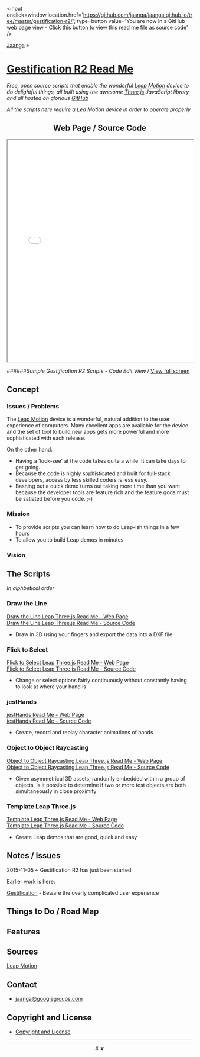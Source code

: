 <span style=display:none; >[You are now in a GitHub source code view - click this link to view this read me file as a web page]( http://jaanga.github.io/gestification-r2/ "View file as a web page." ) </span>
<input onclick=window.location.href='https://github.com/jaanga/jaanga.github.io/tree/master/gestification-r2/'; type=button  value='You are now in a GitHub web page view - Click this button to view this read me file as source code' />

[Jaanga]( http://jaanga.github.io ) »
 
[Gestification R2 Read Me]( index.html )
===

_Free, open source scripts that enable the wonderful [Leap Motion]( http://leapmotion.com ) device to do delightful things, 
all built using the awesome [Three.js]( http://threejs.org ) JavaScript library and all hosted on glorious [GitHub]( http://githb.com )_

_All the scripts here require a Lea Motion device in order to operate properly._

<!--
[Template Three.js Draw Things - Demo - Full Screen]( http://jaanga.github.io/cookbook-threejs/templates/template-threejs-draw-things-r1.html )

## Web Page / Source Code

<iframe class=ifr src=http://jaanga.github.io/cookbook-html/templates/code-edit-view/code-edit-view-r2.html#http://jaanga.github.io/cookbook-threejs/templates/template-threejs-draw-things-r1.html width=100% height=600px ></iframe>  
###### _Template Three.js Draw Things - Dev revision - Code Edit View_ /  [Edit full screen]( http://jaanga.github.io/cookbook-html/templates/code-edit-view/code-edit-view-r2.html#http://jaanga.github.io/cookbook-threejs/templates/template-threejs-draw-things-r1.html )
-->


## <center> Web Page / Source Code </center>

<iframe id=carousel class=ifr src=iframe-carousel-r4.html width=100% height=600px ></iframe>  

######_Sample Gestification R2 Scripts - Code Edit View_ / [View full screen]( http://jaanga.github.io/gestification-r2/iframe-carousel-r4.html )


## Concept

### Issues / Problems
<!--

The general format is an adaptation of the ideas developed in Alexander's _et al_ [A Patttern Language]( https://books.google.com/books?id=hwAHmktpk5IC&pg=PR10#v=onepage&q&f=false ) - as sammarized on page 10.

Each pattern describes a problem which occurs over and over again in our environment, and then describes the core of the solution to that problem, in such a way that you can use this solution a million times over, without ever doing it the same way twice.

patterns are descriptions of common problems and proposal for the solutions that can be used repeatedly every time the problem is encountered and producing an different outcome.

-->

The [Leap Motion]( http://leapmotion.com ) device is a wonderful, natural addition to the user experience of computers.
Many excellent apps are available for the device and the set of tool to build new apps gets more powerful and more sophisticated with each release.

On the other hand:

* Having a 'look-see' at the code takes quite a while. It can take days to get going.
* Because the code is highly sophisticated and built for full-stack developers, access by less skilled coders is less easy.
* Bashing out a quick demo turns out taking more time than you want because the developer tools are feature rich and the feature gods must be satiated before you code. ;-) 

### Mission
<!-- a statement of a rationale, applicable now as well as in the future -->

* To provide scripts you can learn how to do Leap-ish things in a few hours
* To allow you to build Leap demos in minutes


### Vision
<!--  a descriptive picture of a desired future state -->

## The Scripts
_In alphbetical order_

<!--

### 
[xxx Read Me - Web Page]( http://jaanga.github.io/gestification-r2/xxx/ )  
[xxx Read Me - Source Code]( https://github.com/jaanga/jaanga.github.io/tree/master/gestification-r2/xxx/ )

-->

### Draw the Line

[Draw the Line Leap Three.js Read Me - Web Page]( http://jaanga.github.io/gestification-r2/draw-the-line-leap-threejs/ )  
[Draw the Line Leap Three.js  Read Me - Source Code]( https://github.com/jaanga/jaanga.github.io/tree/master/gestification-r2/draw-the-line-leap-threejs/ )

* Draw in 3D using your fingers and export the data into a DXF file


### Flick to Select

[Flick to Select Leap Three.js Read Me - Web Page]( http://jaanga.github.io/gestification-r2/flick-to-select-leap-threejs/ )  
[Flick to Select Leap Three.js  Read Me - Source Code]( https://github.com/jaanga/jaanga.github.io/tree/master/gestification-r2/flick-to-select-leap-threejs/ )

* Change or select options fairly continuously without constantly having to look at where your hand is

### jestHands

[jestHands Read Me - Web Page]( http://jaanga.github.io/gestification-r2/jest-hands-leap-threejs/ )  
[jestHands Read Me - Source Code]( https://github.com/jaanga/jaanga.github.io/tree/master/gestification-r2/jest-hands-leap-threejs/ )

* Create, record and replay character animations of hands


### Object to Object Raycasting

[Object to Object Raycasting Leap Three.js Read Me - Web Page]( http://jaanga.github.io/gestification-r2/object-to-object-raycasting-leap-threejs/ )  
[Object to Object Raycasting Leap Three.js Read Me - Source Code]( https://github.com/jaanga/jaanga.github.io/tree/master/gestification-r2/object-to-object-raycasting-leap-threejs/ )

* Given asymmetrical 3D assets, randomly embedded within a group of objects, is it possible to determine if two or more test objects are both simultaneously in close proximity 


### Template Leap Three.js

[Template Leap Three.js Read Me - Web Page]( http://jaanga.github.io/gestification-r2/template-leap-threejs/ )  
[Template Leap Three.js Read Me - Source Code]( https://github.com/jaanga/jaanga.github.io/tree/master/gestification-r2/template-leap-threejs/ )
  
* Create Leap demos that are good, quick and easy

## Notes / Issues

2015-11-05 ~ Gestification R2 has just been started

Earlier work is here:

[Gestification]( http://jaanga.github.io/gestification/ ) - Beware the overly complicated user experience



## Things to Do / Road Map


## Features

 
## Sources

[Leap Motion]( http://leapmotion.com )

## Contact

* jaanga@googlegroups.com

## Copyright and License

* [Copyright and License]( http://jaanga.github.io/#http://jaanga.github.io/jaanga-copyright-and-mit-license.md ) 

***

<center title="dingbat" >
# <a href=javascript:window.scrollTo(0,0); style=text-decoration:none; >❦</a>
</center>
